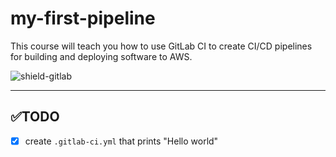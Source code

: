 # my-first-pipeline

This course will teach you how to use GitLab CI to create CI/CD pipelines for building and deploying software to AWS.

![shield-gitlab][shield-gitlab]

---

## ✅TODO

- [x] create `.gitlab-ci.yml` that prints "Hello world"

[shield-gitlab]: https://img.shields.io/badge/Gitlab-FC6D26?logo=gitlab&logoColor=white&style=flat-square


[job01]: imgs/job01.png